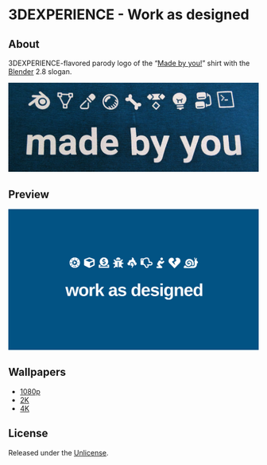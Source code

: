 # 3DEXPERIENCE - Work as designed

## About
3DEXPERIENCE-flavored parody logo of the “[Made by you!](https://store.blender.org/product/made-by-you-organic-cotton/)” shirt with the [Blender](https://www.blender.org/) 2.8 slogan.

![](Blender_made_by_you.jpg)

## Preview

![](3DEXPERIENCE_work_as_designed_wallpaper.svg)

## Wallpapers

- [1080p](https://github.com/FoxP/3DEXPERIENCE-work-as-designed/releases/latest/download/3DEXPERIENCE_work_as_designed_wallpaper_1080p.png)
- [2K](https://github.com/FoxP/3DEXPERIENCE-work-as-designed/releases/latest/download/3DEXPERIENCE_work_as_designed_wallpaper_2K.png)
- [4K](https://github.com/FoxP/3DEXPERIENCE-work-as-designed/releases/latest/download/3DEXPERIENCE_work_as_designed_wallpaper_4K.png)

## License
Released under the [Unlicense](http://unlicense.org).